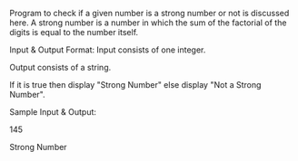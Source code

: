 Program to check if a given number is a strong number or not is discussed here. A strong number is a number in which the sum of the factorial of the digits is equal to the number itself.

Input & Output Format:
Input consists of one integer.

Output consists of a string. 

If it is true then display "Strong Number" else display "Not a Strong Number".

Sample Input & Output:

145

Strong Number

